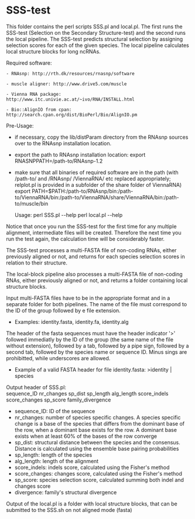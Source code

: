 # SSS-test

This folder contains the perl scripts SSS.pl and local.pl. The first runs the SSS-test (Selection on the Secondary Structure-test) and the second runs the local pipeline. The SSS-test predicts structural selection by assigning selection scores for each of the given species. The local pipeline calculates local structure blocks for long ncRNAs.

Required software: 

	- RNAsnp: http://rth.dk/resources/rnasnp/software
	
	- muscle aligner: http://www.drive5.com/muscle

	- Vienna RNA package: http://www.itc.univie.ac.at/~ivo/RNA/INSTALL.html

	- Bio::AlignIO from cpan: http://search.cpan.org/dist/BioPerl/Bio/AlignIO.pm

Pre-Usage:
- if necessary, copy the lib/distParam directory from the RNAsnp sources over
  to the RNAsnp installation location.
- export the path to RNAsnp installation location:
  export RNASNPPATH=/path-to/RNAsnp-1.2
- make sure that all binaries of required software are in the path (with
  /path-to/ and /RNAsnp/ /ViennaRNA/ etc replaced appropriately; relplot.pl is
  provided in a subfolder of the share folder of ViennaRNA)
  export PATH=$PATH:/path-to/RNAsnp/bin:/path-to/ViennaRNA/bin:/path-to/ViennaRNA/share/ViennaRNA/bin:/path-to/muscle/bin
  
  Usage:	perl SSS.pl --help
      	  perl local.pl --help
          
Notice that once you run the SSS-test for the first time for any multiple alignment, intermediate files will be created. Therefore the next time you run the test again, the calculation time will be considerably faster.

The SSS-test processes a multi-FASTA file of non-coding RNAs, either previously aligned or not, and returns for each species selection scores in relation to their structure.

The local-block pipeline also processes a multi-FASTA file of non-coding RNAs, either previously aligned or not, and returns a folder containing local structure blocks.

Input multi-FASTA files have to be in the appropriate format and in a separate folder for both pipelines. The name of the file must correspond to the ID of the group followed by e file extension.
 - Examples: identity.fasta, identity.fa, identity.alg    
 
 The header of the fasta sequences must have the header indicator '>' followed immediatly by the ID of the group (the same name of the file without extension), followed by a tab, followed by a pipe sign, followed by a second tab, followed by the species name or sequence ID. Minus sings are prohibitted, while underscores are allowed.             
 - Example of a valid FASTA header for file identity.fasta: >identity	|	species                                                                 

Output header of SSS.pl:                                                                                                                                                                    
sequence_ID	nr_changes	sp_dist	sp_length	alg_length	score_indels	score_changes	sp_score	family_divergence
                                                                                                                                                                                   
- sequence_ID: ID of the sequence
- nr_changes: number of species specific changes. A species specific change is a base of the species that differs from the dominant base of the row, when a dominant base exists for the row. A dominant base exists when at least 60% of the bases of the row converge
- sp_dist: structural distance between the species and the consensus. Distance is calculated using the ensemble base pairing probabilities
- sp_length: length of the species
- alg_length: length of the alignment
- score_indels: indels score, calculated using the Fisher's method
- score_changes: changes score, calculated using the Fisher's method
- sp_score: species selection score, calculated summing both indel and changes score
- divergence: family's structural divergence
                                                                                                                              
Output of the local.pl is a folder with local structure blocks, that can be submitted to the SSS.sh on not aligned mode (fasta)
